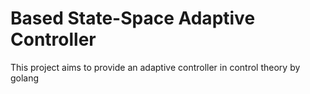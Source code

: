# Based State-Space Adaptive Controller

This project aims to provide an adaptive controller in control theory by golang


